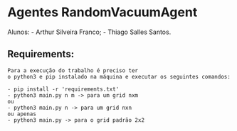 # Agentes RandomVacuumAgent
Alunos: - Arthur Silveira Franco;
        - Thiago Salles Santos.
## Requirements:
    Para a execução do trabalho é preciso ter 
    o python3 e pip instalado na máquina e executar os seguintes comandos:
    
    - pip install -r 'requirements.txt'
    - python3 main.py n m -> para um grid nxm
    ou 
    - python3 main.py n -> para um grid nxn
    ou apenas
    - python3 main.py -> para o grid padrão 2x2
